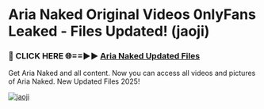# Aria Naked Original Videos 0nlyFans Leaked - Files Updated! (jaoji)

<h3>🔴 CLICK HERE 🌐==►► <a href="https://tinyurl.com/yckcrads" rel="nofollow">Aria Naked Updated Files</a></h3>

Get Aria Naked and all content. Now you can access all videos and pictures of Aria Naked. New Updated Files 2025!

[![jaoji](https://i.imgur.com/hpKpOFt.gif)](https://tinyurl.com/yckcrads)
